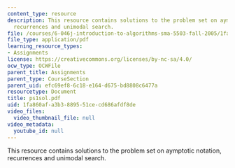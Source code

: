 ```yaml
---
content_type: resource
description: This resource contains solutions to the problem set on aymptotic notation,
  recurrences and unimodal search.
file: /courses/6-046j-introduction-to-algorithms-sma-5503-fall-2005/1fa860afa3b3889551cecd686afdf8de_ps1sol.pdf
file_type: application/pdf
learning_resource_types:
- Assignments
license: https://creativecommons.org/licenses/by-nc-sa/4.0/
ocw_type: OCWFile
parent_title: Assignments
parent_type: CourseSection
parent_uid: efc69ef8-6c18-e164-d675-bd8808c6477a
resourcetype: Document
title: ps1sol.pdf
uid: 1fa860af-a3b3-8895-51ce-cd686afdf8de
video_files:
  video_thumbnail_file: null
video_metadata:
  youtube_id: null
---
```

This resource contains solutions to the problem set on aymptotic notation, recurrences and unimodal search.